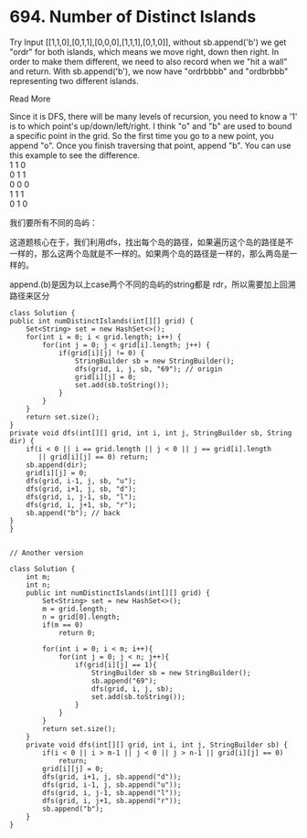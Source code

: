 # 694. Number of Distinct Islands

Try Input \[\[1,1,0],\[0,1,1],\[0,0,0],\[1,1,1],\[0,1,0]], without sb.append('b') we get "ordr" for both islands, which means we move right, down then right. In order to make them different, we need to also record when we "hit a wall" and return. With sb.append('b'), we now have "ordrbbbb" and "ordbrbbb" representing two different islands.



Read More

Since it is DFS, there will be many levels of recursion, you need to know a '1' is to which point's up/down/left/right. I think "o" and "b" are used to bound a specific point in the grid. So the first time you go to a new point, you append "o". Once you finish traversing that point, append "b". You can use this example to see the difference.\
1 1 0\
0 1 1\
0 0 0\
1 1 1\
0 1 0



我们要所有不同的岛屿：

这道题核心在于，我们利用dfs，找出每个岛的路径，如果遍历这个岛的路径是不一样的，那么这两个岛就是不一样的。如果两个岛的路径是一样的，那么两岛是一样的。

append.(b)是因为以上case两个不同的岛屿的string都是 rdr，所以需要加上回溯路径来区分

```
class Solution {
public int numDistinctIslands(int[][] grid) {
    Set<String> set = new HashSet<>();
    for(int i = 0; i < grid.length; i++) {
        for(int j = 0; j < grid[i].length; j++) {
            if(grid[i][j] != 0) {
                StringBuilder sb = new StringBuilder();
                dfs(grid, i, j, sb, "69"); // origin
                grid[i][j] = 0;
                set.add(sb.toString());
            }
        }
    }
    return set.size();
}
private void dfs(int[][] grid, int i, int j, StringBuilder sb, String dir) {
    if(i < 0 || i == grid.length || j < 0 || j == grid[i].length 
       || grid[i][j] == 0) return;
    sb.append(dir);
    grid[i][j] = 0;
    dfs(grid, i-1, j, sb, "u");
    dfs(grid, i+1, j, sb, "d");
    dfs(grid, i, j-1, sb, "l");
    dfs(grid, i, j+1, sb, "r");
    sb.append("b"); // back
}
}


// Another version

class Solution {
    int m;
    int n;
    public int numDistinctIslands(int[][] grid) {
        Set<String> set = new HashSet<>();
        m = grid.length;
        n = grid[0].length;
        if(m == 0)
            return 0;
        
        for(int i = 0; i < m; i++){
            for(int j = 0; j < n; j++){
                if(grid[i][j] == 1){
                    StringBuilder sb = new StringBuilder();
                    sb.append("69");
                    dfs(grid, i, j, sb);
                    set.add(sb.toString());
                }
            }
        }
        return set.size();
    }
    private void dfs(int[][] grid, int i, int j, StringBuilder sb) {
        if(i < 0 || i > m-1 || j < 0 || j > n-1 || grid[i][j] == 0)
            return;
        grid[i][j] = 0;
        dfs(grid, i+1, j, sb.append("d"));
        dfs(grid, i-1, j, sb.append("u"));
        dfs(grid, i, j-1, sb.append("l"));
        dfs(grid, i, j+1, sb.append("r"));
        sb.append("b");
    }
}
```
